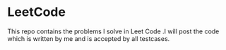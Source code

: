 # LeetCode
This repo contains the problems I solve in Leet Code .I will post the code which is written by me and is accepted by all testcases.
